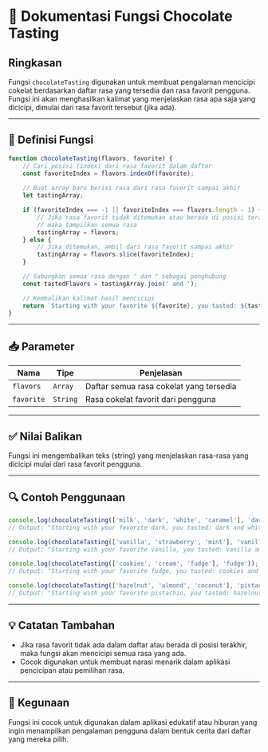 # 🍫 Dokumentasi Fungsi Chocolate Tasting

## Ringkasan
Fungsi `chocolateTasting` digunakan untuk membuat pengalaman mencicipi cokelat berdasarkan daftar rasa yang tersedia dan rasa favorit pengguna. Fungsi ini akan menghasilkan kalimat yang menjelaskan rasa apa saja yang dicicipi, dimulai dari rasa favorit tersebut (jika ada).

---

## 📌 Definisi Fungsi
```javascript
function chocolateTasting(flavors, favorite) {
    // Cari posisi (index) dari rasa favorit dalam daftar
    const favoriteIndex = flavors.indexOf(favorite);
    
    // Buat array baru berisi rasa dari rasa favorit sampai akhir
    let tastingArray;

    if (favoriteIndex === -1 || favoriteIndex === flavors.length - 1) {
        // Jika rasa favorit tidak ditemukan atau berada di posisi terakhir,
        // maka tampilkan semua rasa
        tastingArray = flavors;
    } else {
        // Jika ditemukan, ambil dari rasa favorit sampai akhir
        tastingArray = flavors.slice(favoriteIndex);
    }

    // Gabungkan semua rasa dengan " dan " sebagai penghubung
    const tastedFlavors = tastingArray.join(' and ');

    // Kembalikan kalimat hasil mencicipi
    return `Starting with your favorite ${favorite}, you tasted: ${tastedFlavors}`;
}
```

---

## 📥 Parameter
| Nama       | Tipe     | Penjelasan                                    |
|------------|----------|-----------------------------------------------|
| `flavors`  | `Array`  | Daftar semua rasa cokelat yang tersedia       |
| `favorite` | `String` | Rasa cokelat favorit dari pengguna            |

---

## ✅ Nilai Balikan
Fungsi ini mengembalikan teks (string) yang menjelaskan rasa-rasa yang dicicipi mulai dari rasa favorit pengguna.

---

## 🔍 Contoh Penggunaan
```javascript
console.log(chocolateTasting(['milk', 'dark', 'white', 'caramel'], 'dark'));
// Output: "Starting with your favorite dark, you tasted: dark and white and caramel"

console.log(chocolateTasting(['vanilla', 'strawberry', 'mint'], 'vanilla'));
// Output: "Starting with your favorite vanilla, you tasted: vanilla and strawberry and mint"

console.log(chocolateTasting(['cookies', 'cream', 'fudge'], 'fudge'));
// Output: "Starting with your favorite fudge, you tasted: cookies and cream and fudge"

console.log(chocolateTasting(['hazelnut', 'almond', 'coconut'], 'pistachio'));
// Output: "Starting with your favorite pistachio, you tasted: hazelnut and almond and coconut"
```

---

## 💡 Catatan Tambahan
- Jika rasa favorit tidak ada dalam daftar atau berada di posisi terakhir, maka fungsi akan mencicipi semua rasa yang ada.
- Cocok digunakan untuk membuat narasi menarik dalam aplikasi pencicipan atau pemilihan rasa.

---

## 🎯 Kegunaan
Fungsi ini cocok untuk digunakan dalam aplikasi edukatif atau hiburan yang ingin menampilkan pengalaman pengguna dalam bentuk cerita dari daftar yang mereka pilih.
